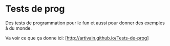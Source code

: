 # Tests de prog
Des tests de programmation pour le fun et aussi pour donner des exemples à du monde.

Va voir ce que ça donne ici: [http://artivain.github.io/Tests-de-prog]